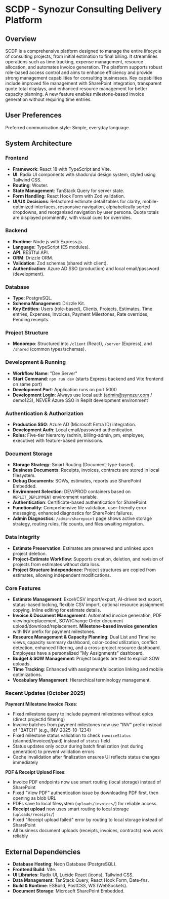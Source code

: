 # SCDP - Synozur Consulting Delivery Platform

## Overview
SCDP is a comprehensive platform designed to manage the entire lifecycle of consulting projects, from initial estimation to final billing. It streamlines operations such as time tracking, expense management, resource allocation, and automates invoice generation. The platform supports robust role-based access control and aims to enhance efficiency and provide strong management capabilities for consulting businesses. Key capabilities include improved file management with SharePoint integration, transparent quote total displays, and enhanced resource management for better capacity planning. A new feature enables milestone-based invoice generation without requiring time entries.

## User Preferences
Preferred communication style: Simple, everyday language.

## System Architecture

### Frontend
- **Framework**: React 18 with TypeScript and Vite.
- **UI**: Radix UI components with shadcn/ui design system, styled using Tailwind CSS.
- **Routing**: Wouter.
- **State Management**: TanStack Query for server state.
- **Form Handling**: React Hook Form with Zod validation.
- **UI/UX Decisions**: Refactored estimate detail tables for clarity, mobile-optimized interfaces, responsive navigation, alphabetically sorted dropdowns, and reorganized navigation by user persona. Quote totals are displayed prominently, with visual cues for overrides.

### Backend
- **Runtime**: Node.js with Express.js.
- **Language**: TypeScript (ES modules).
- **API**: RESTful API.
- **ORM**: Drizzle ORM.
- **Validation**: Zod schemas (shared with client).
- **Authentication**: Azure AD SSO (production) and local email/password (development).

### Database
- **Type**: PostgreSQL.
- **Schema Management**: Drizzle Kit.
- **Key Entities**: Users (role-based), Clients, Projects, Estimates, Time entries, Expenses, Invoices, Payment Milestones, Rate overrides, Pending receipts.

### Project Structure
- **Monorepo**: Structured into `/client` (React), `/server` (Express), and `/shared` (common types/schemas).

### Development & Running
- **Workflow Name**: "Dev Server"
- **Start Command**: `npm run dev` (starts Express backend and Vite frontend on same port)
- **Development Port**: Application runs on port 5000
- **Development Login**: Always use local auth (admin@synozur.com / demo123), NEVER Azure SSO in Replit development environment

### Authentication & Authorization
- **Production SSO**: Azure AD (Microsoft Entra ID) integration.
- **Development Auth**: Local email/password authentication.
- **Roles**: Five-tier hierarchy (admin, billing-admin, pm, employee, executive) with feature-based permissions.

### Document Storage
- **Storage Strategy**: Smart Routing (Document-type-based).
- **Business Documents**: Receipts, invoices, contracts are stored in local filesystem.
- **Debug Documents**: SOWs, estimates, reports use SharePoint Embedded.
- **Environment Selection**: DEV/PROD containers based on `REPLIT_DEPLOYMENT` environment variable.
- **Authentication**: Certificate-based authentication for SharePoint.
- **Functionality**: Comprehensive file validation, user-friendly error messaging, enhanced diagnostics for SharePoint failures.
- **Admin Diagnostics**: `/admin/sharepoint` page shows active storage strategy, routing rules, file counts, and files awaiting migration.

### Data Integrity
- **Estimate Preservation**: Estimates are preserved and unlinked upon project deletion.
- **Project-Estimate Workflow**: Supports creation, deletion, and revision of projects from estimates without data loss.
- **Project Structure Independence**: Project structures are copied from estimates, allowing independent modifications.

### Core Features
- **Estimate Management**: Excel/CSV import/export, AI-driven text export, status-based locking, flexible CSV import, optional resource assignment copying. Inline editing for estimate details.
- **Invoice & Document Management**: Automated invoice generation, PDF viewing/replacement, SOW/Change Order document upload/download/replacement. **Milestone-based invoice generation** with INV prefix for payment milestones.
- **Resource Management & Capacity Planning**: Dual List and Timeline views, capacity summary dashboard, color-coded utilization, conflict detection, enhanced filtering, and a cross-project resource dashboard. Employees have a personalized "My Assignments" dashboard.
- **Budget & SOW Management**: Project budgets are tied to explicit SOW uploads.
- **Time Tracking**: Enhanced with assignment/allocation linking and mobile optimizations.
- **Vocabulary Management**: Hierarchical terminology management.

### Recent Updates (October 2025)
**Payment Milestone Invoice Fixes**:
- Fixed milestone query to include payment milestones without epics (direct projectId filtering)
- Invoice batches from payment milestones now use "INV" prefix instead of "BATCH" (e.g., INV-2025-10-1234)
- Fixed milestone status validation to check `invoiceStatus` (planned/invoiced/paid) instead of `status` field
- Status updates only occur during batch finalization (not during generation) to prevent validation errors
- Cache invalidation after finalization ensures UI reflects status changes immediately

**PDF & Receipt Upload Fixes**:
- Invoice PDF endpoints now use smart routing (local storage) instead of SharePoint
- Fixed "View PDF" authentication issue by downloading PDF first, then opening as blob URL
- PDFs save to local filesystem (`uploads/invoices/`) for reliable access
- **Receipt upload** now uses smart routing to local storage (`uploads/receipts/`)
- Fixed "Receipt upload failed" error by routing to local storage instead of SharePoint
- All business document uploads (receipts, invoices, contracts) now work reliably

## External Dependencies

- **Database Hosting**: Neon Database (PostgreSQL).
- **Frontend Build**: Vite.
- **UI Libraries**: Radix UI, Lucide React (icons), Tailwind CSS.
- **Data Management**: TanStack Query, React Hook Form, Date-fns.
- **Build & Runtime**: ESBuild, PostCSS, WS (WebSockets).
- **Document Storage**: Microsoft SharePoint Embedded.